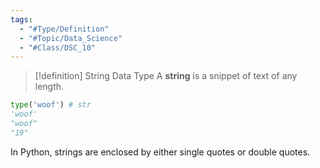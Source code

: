 ```yaml
---
tags:
  - "#Type/Definition"
  - "#Topic/Data_Science"
  - "#Class/DSC_10"
---
```


> [!definition] String Data Type
> A **string** is a snippet of text of any length.

```Python
type('woof') # str
'woof'
"woof"
"19"
```

In Python, strings are enclosed by either single quotes or double quotes.